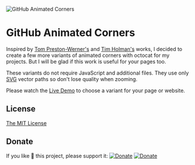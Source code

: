 ![GitHub Animated Corners](https://eugena.github.io/github-animated-corners/img/github-animated-corners-og.png)

GitHub Animated Corners
=======================

Inspired by [Tom Preston-Werner's](https://github.com/blog/273-github-ribbons) and [Tim Holman's](https://tholman.com/github-corners/) works, I decided to create a few more variants of animated corners with octocat for my projects. But I will be glad if this work is useful for your pages too.

These variants do not require JavaScript and additional files. They use only [SVG](https://github.com/eugena/github-animated-corners/tree/main/svg) vector paths so don't lose quality when zooming.

Please watch the [Live Demo](https://eugena.github.io/github-animated-corners) to choose a variant for your page or website.

License
--------
[The MIT License](LICENSE)

Donate
-------
If you like :sparkling_heart: this project, please support it: [![Donate](https://img.shields.io/badge/Donate-PayPal-00aeff.svg)](https://paypal.me/yaeugena)
[![Donate](https://img.shields.io/badge/Donate-Yandex.Money%20|%20Yumoney-ffd500.svg)](https://yoomoney.ru/to/41001667292962)


